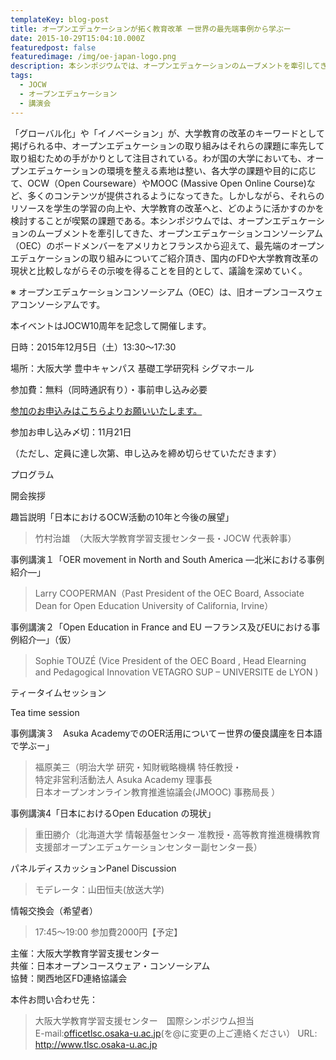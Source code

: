 ```yaml
---
templateKey: blog-post
title: オープンエデュケーションが拓く教育改革 ー世界の最先端事例から学ぶー
date: 2015-10-29T15:04:10.000Z
featuredpost: false
featuredimage: /img/oe-japan-logo.png
description: 本シンポジウムでは、オープンエデュケーションのムーブメントを牽引してきた、オープンエデュケーションコンソーシアム（OEC）のボードメンバーをアメリカとフランスから迎えて、最先端のオープンエデュケーションの取り組みについてご紹介頂き、国内のFDや大学教育改革の現状と比較しながらその示唆を得ることを目的として、議論を深めていく。
tags:
  - JOCW
  - オープンエデュケーション
  - 講演会
---
```

「グローバル化」や「イノベーション」が、大学教育の改革のキーワードとして掲げられる中、オープンエデュケーションの取り組みはそれらの課題に率先して取り組むための手がかりとして注目されている。わが国の大学においても、オープンエデュケーションの環境を整える素地は整い、各大学の課題や目的に応じて、OCW（Open Courseware）やMOOC (Massive Open Online Course)など、多くのコンテンツが提供されるようになってきた。しかしながら、それらのリソースを学生の学習の向上や、大学教育の改革へと、どのように活かすのかを検討することが喫緊の課題である。本シンポジウムでは、オープンエデュケーションのムーブメントを牽引してきた、オープンエデュケーションコンソーシアム（OEC）のボードメンバーをアメリカとフランスから迎えて、最先端のオープンエデュケーションの取り組みについてご紹介頂き、国内のFDや大学教育改革の現状と比較しながらその示唆を得ることを目的として、議論を深めていく。

※ オープンエデュケーションコンソーシアム（OEC）は、旧オープンコースウェアコンソーシアムです。


本イベントはJOCW10周年を記念して開催します。

日時：2015年12月5日（土）13:30～17:30

場所：大阪大学 豊中キャンパス 基礎工学研究科 シグマホール

参加費：無料（同時通訳有り）・事前申し込み必要

[参加のお申込みは<span class="internal-link">こちら</span>よりお願いいたします。](http://www.tlsc.osaka-u.ac.jp/sympo201512_entry)

参加お申し込み〆切：11月21日  

（ただし、定員に達し次第、申し込みを締め切らせていただきます）



プログラム

開会挨拶

趣旨説明「日本におけるOCW活動の10年と今後の展望」
> 竹村治雄　（大阪大学教育学習支援センター長・JOCW 代表幹事）

事例講演１「OER movement in North and South America —北米における事例紹介—」
> Larry COOPERMAN（Past President of the OEC Board, Associate Dean for Open Education University of California, Irvine）

事例講演２「Open Education in France and EU ーフランス及びEUにおける事例紹介—」（仮）
> Sophie TOUZÉ (Vice President of the OEC Board , Head Elearning　and Pedagogical Innovation VETAGRO SUP – UNIVERSITE de LYON )

ティータイムセッション

Tea time session

事例講演３　Asuka AcademyでのOER活用についてー世界の優良講座を日本語で学ぶー」
> 福原美三（明治大学 研究・知財戦略機構 特任教授・  
> 特定非営利活動法人 Asuka Academy 理事長  
> 日本オープンオンライン教育推進協議会(JMOOC) 事務局長 ）                                                                     

事例講演4「日本におけるOpen Education の現状」
> 重田勝介（北海道大学 情報基盤センター 准教授・高等教育推進機構教育  
> 支援部オープンエデュケーションセンター副センター長）                                                                                  

パネルディスカッションPanel Discussion
> モデレータ：山田恒夫(放送大学) 

情報交換会（希望者）
> 17:45～19:00
> 参加費2000円【予定】

主催：大阪大学教育学習支援センター  
共催：日本オープンコースウェア・コンソーシアム  
協賛：関西地区FD連絡協議会

本件お問い合わせ先：
> 大阪大学教育学習支援センター　国際シンポジウム担当  
> E-mail:<span class="link-mailto"><span class="link-mailto">[office<at>tlsc.osaka-u.ac.jp](mailto:office@tlsc.osaka-u.ac.jp)</span></span>(<at>を@に変更の上ご連絡ください）
> URL: http://www.tlsc.osaka-u.ac.jp